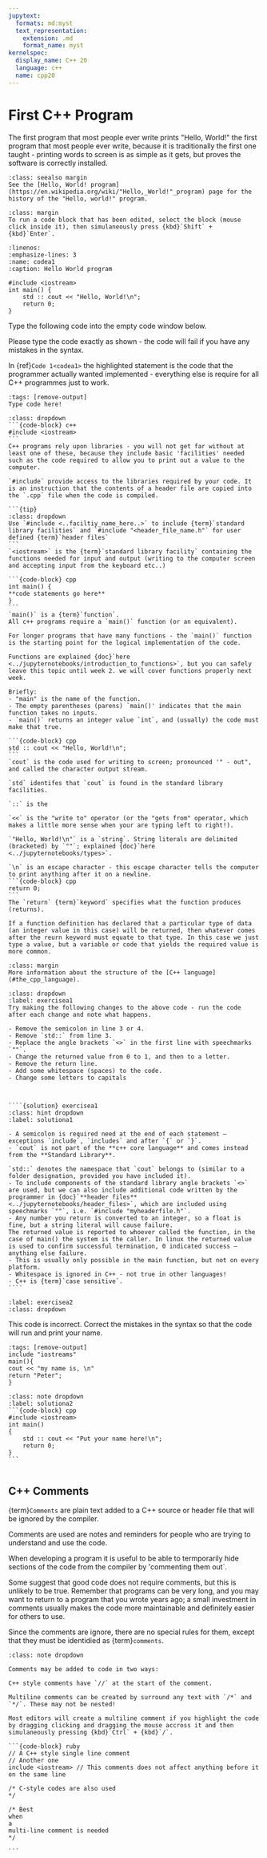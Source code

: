 ```yaml
---
jupytext:
  formats: md:myst
  text_representation:
    extension: .md
    format_name: myst
kernelspec:
  display_name: C++ 20
  language: c++
  name: cpp20
---
```


# First C++ Program

The first program that most people ever write prints "Hello, World!" the first program that most people ever write, because it is traditionally the first one taught - printing words to screen is as simple as it gets, but proves the software is correctly installed.

```{Admonition} History of the Hello World Program
:class: seealso margin
See the [Hello, World! program](https://en.wikipedia.org/wiki/"Hello,_World!"_program) page for the history of the "Hello, world!" program.
```


```{tip}
:class: margin
To run a code block that has been edited, select the block (mouse click inside it), then simulaneously press {kbd}`Shift` + {kbd}`Enter`. 
```
```{code-block} c++
:linenos: 
:emphasize-lines: 3
:name: codea1
:caption: Hello World program

#include <iostream>
int main() {
	std :: cout << "Hello, World!\n";
	return 0;
}
```
Type the following code into the empty code window below.

Please type the code exactly as shown - the code will fail if you have any mistakes in the syntax. 

In {ref}`Code 1<codea1>` the highlighted statement is the code that the programmer actually wanted implemented - everything else is require for all C++ programmes just to work.

```{code-cell} c++
:tags: [remove-output]
Type code here!
```

````{admonition} Code Explanation
:class: dropdown
```{code-block} c++
#include <iostream>
```
C++ programs rely upon libraries - you will not get far without at least one of these, because they include basic 'facilities' needed such as the code required to allow you to print out a value to the computer.

`#include` provide access to the libraries required by your code. It is an instruction that the contents of a header file are copied into the `.cpp` file when the code is compiled.

```{tip}
:class: dropdown
Use `#include <..faciltiy_name_here..>` to include {term}`standard library facilities` and `#include "<header_file_name.h"` for user defined {term}`header files`
```
`<iostream>` is the {term}`standard library facility` containing the functions needed for input and output (writing to the computer screen and accepting input from the keyboard etc..)

```{code-block} cpp
int main() {
**code statements go here**
}
```
`main()` is a {term}`function`.
All c++ programs require a `main()` function (or an equivalent).

For longer programs that have many functions - the `main()` function is the starting point for the logical implementation of the code.

Functions are explained {doc}`here <../jupyternotebooks/introduction_to_functions>`, but you can safely leave this topic until week 2. we will cover functions properly next week. 

Briefly:
- "main" is the name of the function.
- The empty parentheses (parens) `main()' indicates that the main function takes no inputs.
- `main()` returns an integer value `int`, and (usually) the code must make that true.

```{code-block} cpp
std :: cout << "Hello, World!\n";
```
`cout` is the code used for writing to screen; pronounced '" - out", and called the character output stream.

`std` identifes that `cout` is found in the standard library facilities.

`::` is the 

`<<` is the "write to" operator (or the "gets from" operator, which makes a little more sense when your are typing left to right!).

`"Hello, World!\n"` is a `string`. String literals are delimited (bracketed) by `""`; explained {doc}`here <../jupyternotebooks/types>`.

`\n` is an escape character - this escape character tells the computer to print anything after it on a newline. 
```{code-block} cpp
return 0;
```
The `return` {term}`keyword` specifies what the function produces (returns).

If a function definition has declared that a particular type of data (an integer value in this case) will be returned, then whatever comes after the reurn keyword must equate to that type. In this case we just type a value, but a variable or code that yields the required value is more common.

````
```{seealso}
:class: margin
More information about the structure of the [C++ language](#the_cpp_language).
```
`````{exercise} 
:class: dropdown
:label: exercisea1
Try making the following changes to the above code - run the code after each change and note what happens.

- Remove the semicolon in line 3 or 4. 
- Remove `std::` from line 3.
- Replace the angle brackets `<>` in the first line with speechmarks `""`.
- Change the returned value from 0 to 1, and then to a letter.
- Remove the return line.
- Add some whitespace (spaces) to the code.
- Change some letters to capitals



````{solution} exercisea1 
:class: hint dropdown
:label: solutiona1

- A semicolon is required need at the end of each statement – exceptions `include`, `includes` and after `{` or `}`. 
- `cout` is not part of the **c++ core language** and comes instead from the **Standard Library**. 

`std::` denotes the namespace that `cout` belongs to (similar to a folder designation, provided you have included it). 
- To include components of the standard library angle brackets `<>` are used, but we can also include additional code written by the programmer in {doc}`**header files** <../jupyternotebooks/header_files>`, which are included using speechmarks `""`, i.e. `#include "myheaderfile.h"`.
- Any number you return is converted to an integer, so a float is fine, but a string literal will cause failure. 
The returned value is reported to whoever called the function, in the case of main() the system is the caller. In linux the returned value is used to confirm successful termination, 0 indicated success – anything else failure.
- This is usually only possible in the main function, but not on every platform.
- Whitespace is ignored in C++ - not true in other languages!
- C++ is {term}`case sensitive`.
````
`````
`````{exercise-start}
:label: exercisea2
:class: dropdown
`````
This code is incorrect. Correct the mistakes in the syntax so that the code will run and print your name.
````{code-cell} c++
:tags: [remove-output]
include "iostreams"
main(){
cout << "my name is, \n"
return "Peter";
}
````
````{solution} exercisea2
:class: note dropdown
:label: solutiona2
```{code-block} cpp
#include <iostream>
int main()
{
	std :: cout << "Put your name here!\n";
	return 0;
}
```
````
`````{exercise-end}
`````
## C++ Comments

{term}`Comments` are plain text added to a C++ source or header file that will be ignored by the compiler.

Comments are used are notes and reminders for people who are trying to understand and use the code.

When developing a program it is useful to be able to termporarily hide sections of the code from the compiler by 'commenting them out`.

Some suggest that good code does not require comments, but this is unlikely to be true. Remember that programs can be very long, and you may want to return to a program that you wrote years ago; a small investment in comments usually makes the code more maintainable and definitely easier for others to use.

Since the comments are ignore, there are no special rules for them, except that they must be identidied as {term}`comments`.

````{admonition} How to Insert Comments
:class: note dropdown

Comments may be added to code in two ways:

C++ style comments have `//` at the start of the comment.

Multiline comments can be created by surround any text with `/*` and `*/`. These may not be nested!

Most editors will create a multiline comment if you highlight the code by dragging clicking and dragging the mouse accross it and then simulaneously pressing {kbd}`Ctrl` + {kbd}`/`.

```{code-block} ruby
// A C++ style single line comment
// Another one
include <iostream> // This comments does not affect anything before it on the same line

/* C-style codes are also used 
*/

/* Best 
when 
a 
multi-line comment is needed
*/

```
````